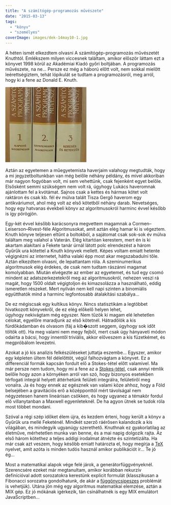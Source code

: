 ```yaml
---
title: "A számítógép-programozás művészete"
date: "2015-03-13"
tags: 
  - "könyv"
  - "személyes"
coverImage: images/dek-14may10-1.jpg
---
```


A héten ismét elkezdtem olvasni A számítógép-programozás művészetét Knuthtól. Emlékszem milyen viccesnek találtam, amikor először láttam ezt a könyvet 1998 körül az Akadémiai Kiadó győri boltjában. A programozás művészete, na ne... Persze ez még a háború előtt volt, nem sokkal mielőtt leérettségiztem, tehát lópikulát se tudtam a programozásról, meg arról, hogy ki a fene az Donald E. Knuth.

![a-szamitogep-programozas-muveszete-1-3--8458788](images/a-szamitogep-programozas-muveszete-1-3-8458788-e1570267410481.jpg)

Aztán az egyetemen a műegyetemista haverjaim valahogy megtudták, hogy a mi jegyzetboltunkban van még belőle néhány példány, és mivel akkoriban már nagyon fogyóban volt, mi sem vehettünk, csak fejenként egyet belőle. Elsősként semmi szükségem nem volt rá, úgyhogy Lukács haveromnak ajánlottam fel a kvótámat. Sajnos csak a kettes és hármas kötet volt raktáron és csak kb. fél év múlva talált Tisza Gergő haverom egy antikváriumot, ahol még volt az első kötetből néhány darab. Nevetséges, hogy egy hatvanas évekbeli könyv az algoritmusokról harminc évvel később is így pörögjön.

Egy-két évvel később karácsonyra megvettem magamnak a Cormen–Leiserson–Rivest-féle Algoritmusokat, amit aztán elég hamar ki is végeztem. Knuth könyve teljesen eltűnt a boltokból, a sajátomat csak sok-sok év múlva találtam meg valahol a Vaterán. Elég kitartóan kerestem, mert én is ki akartam alakítani a Fekete tanár úrnál látott polc elrendezést a három Gyűrűk ura kötettel a Knuth könyvek mellett. Képes voltam emiatt hetente végignézni az internetet, hátha valaki épp most akar megszabadulni tőle. Aztán elkezdtem olvasni, de lepattantam róla. A szeminumerikus algoritmusok elég érdekes, de csak nem tudtam rászánni magamat komolyabban. Miután elvégezte az ember az egyetemet, és tud egy csomó mindent az adatszerkezetekről meg az algoritmusokról, nehezen veszi rá magát, hogy 1500 oldalt végigtoljon és kimazsolázza a használható, eddig ismeretlen részeket. Mert nyilván nem kell napi szinten a binomiális együtthatók mind a harminc legfontosabb átalakítási szabálya...

De ez mégiscsak egy kultikus könyv. Nincs statisztikám a legtöbbet hivatkozott könyvekről, de ez elég előkelő helyen lehet, úgyhogy nekivágtam még egyszer. Nem tűzök ki magam elé lehetetlen célokat, egyelőre maradjunk az első kötetnél. Hátradőlök a kis fürdőkádamban és olvasom (fáj a kib�szott seggem, úgyhogy sok időt töltök ott). Ha meg valami nem megy fejből, mert csak úgy hányaveti módon odaírta a bácsi, hogy innentől triviális, akkor előveszem a kis füzetkémet, és megpróbálom levezetni.

Azokat a jó kis analízis felkészüléseket juttatja eszembe... Egyszer, amikor egy képleten ültem fél délelőttöt, végül falhozvágtam a könyvet. Ez a differenciál formák kapcsán fordult elő a Stokes-tétel előtt valamivel. Ma már persze nem tudom, hogy mi a fene az a [Stokes-tétel](http://en.wikipedia.org/wiki/Stokes%27_theorem), csak annyi rémlik belőle hogy azon a környéken arról van szó, hogy bizonyos esetekben térfogati integrál helyett áttérhetünk felületi integrálra, felületiről meg vonalra. Ja és hogy ennek az egésznek van valami köze ahhoz, hogy a Föld belsejében a gravitációs erő a középponttól mért távolságal nem négyzetesen hanem lineárisan csökken, és hogy ugyanez a témakör fordul elő villanytanban a Maxwell egyenleteknél. De ha agyon ütnek se tudok róla most többet mondani.

Szóval a régi szép időket élem újra, és kezdem érteni, hogy került a könyv a Gyűrűk ura mellé Feketénél. Mindkét szerző ráérősen kalandozik a kis világában, és mindegyik ugyanúgy szerethető. Knuthnak ez gyakorlatilag az életműve, mérhetetlen munka van benne, és a mai napig dolgozik rajta. Az első három kötethez a teljes addigi irodalmat átnézte és szintetizálta. Ha már csak azt veszem, hogy később emiatt határozta el, hogy megírja a [TeX](http://en.wikipedia.org/wiki/TeX) nyelvet, amit azóta is minden tudós használ amikor publikációt ír... Te jó ég...

Most a matematikai alapok vége felé járok, a generátorfüggvényeknél. Szerencsére ezeket már megtanultam, amikor korábban rekurzív definícióval adott sorozatokra kerestünk explicit formulát (klasszikusan a Fibonacci sorozatra gondolhatunk, de akár a [függönycsipeszes](https://csokavar.hu/blog/2008/09/a-programozo-otthona/) problémát is vehetjük). Utána jön még egy algoritmus matematikai elemzése, aztán a MIX gép. Ez jó mókának igérkezik, tán csinálhatnék is egy MIX emulátort JavaScriptben...
